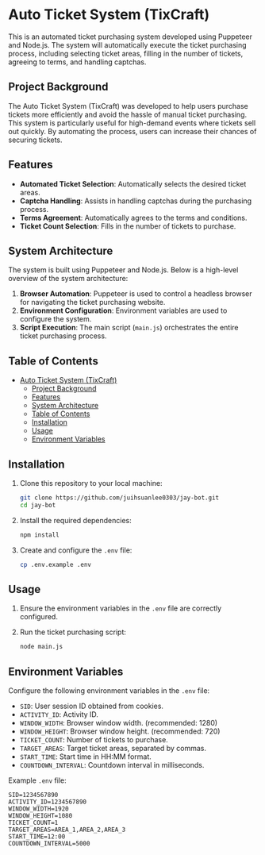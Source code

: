# Auto Ticket System (TixCraft)

This is an automated ticket purchasing system developed using Puppeteer and Node.js. The system will automatically execute the ticket purchasing process, including selecting ticket areas, filling in the number of tickets, agreeing to terms, and handling captchas.

## Project Background

The Auto Ticket System (TixCraft) was developed to help users purchase tickets more efficiently and avoid the hassle of manual ticket purchasing. This system is particularly useful for high-demand events where tickets sell out quickly. By automating the process, users can increase their chances of securing tickets.

## Features

- **Automated Ticket Selection**: Automatically selects the desired ticket areas.
- **Captcha Handling**: Assists in handling captchas during the purchasing process.
- **Terms Agreement**: Automatically agrees to the terms and conditions.
- **Ticket Count Selection**: Fills in the number of tickets to purchase.

## System Architecture

The system is built using Puppeteer and Node.js. Below is a high-level overview of the system architecture:

1. **Browser Automation**: Puppeteer is used to control a headless browser for navigating the ticket purchasing website.
2. **Environment Configuration**: Environment variables are used to configure the system.
3. **Script Execution**: The main script (`main.js`) orchestrates the entire ticket purchasing process.

## Table of Contents

- [Auto Ticket System (TixCraft)](#auto-ticket-system-tixcraft)
  - [Project Background](#project-background)
  - [Features](#features)
  - [System Architecture](#system-architecture)
  - [Table of Contents](#table-of-contents)
  - [Installation](#installation)
  - [Usage](#usage)
  - [Environment Variables](#environment-variables)

## Installation

1. Clone this repository to your local machine:

   ```bash
   git clone https://github.com/juihsuanlee0303/jay-bot.git
   cd jay-bot
   ```

2. Install the required dependencies:

   ```bash
   npm install
   ```

3. Create and configure the `.env` file:

   ```bash
   cp .env.example .env
   ```

## Usage

1. Ensure the environment variables in the `.env` file are correctly configured.
2. Run the ticket purchasing script:

   ```bash
   node main.js
   ```

## Environment Variables

Configure the following environment variables in the `.env` file:

- `SID`: User session ID obtained from cookies.
- `ACTIVITY_ID`: Activity ID.
- `WINDOW_WIDTH`: Browser window width. (recommended: 1280)
- `WINDOW_HEIGHT`: Browser window height. (recommended: 720)
- `TICKET_COUNT`: Number of tickets to purchase.
- `TARGET_AREAS`: Target ticket areas, separated by commas.
- `START_TIME`: Start time in HH:MM format.
- `COUNTDOWN_INTERVAL`: Countdown interval in milliseconds.

Example `.env` file:

```env
SID=1234567890
ACTIVITY_ID=1234567890
WINDOW_WIDTH=1920
WINDOW_HEIGHT=1080
TICKET_COUNT=1
TARGET_AREAS=AREA_1,AREA_2,AREA_3
START_TIME=12:00
COUNTDOWN_INTERVAL=5000
```
